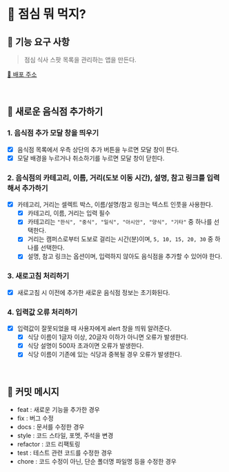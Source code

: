# 🚀 점심 뭐 먹지?

## 🎯 기능 요구 사항

> 점심 식사 스팟 목록을 관리하는 앱을 만든다.

[🔗 배포 주소](https://AHHYUNJU.github.io/javascript-lunch)

<br>

## 🍱 새로운 음식점 추가하기

### 1. 음식점 추가 모달 창을 띄우기

- [x] 음식점 목록에서 우측 상단의 추가 버튼을 누르면 모달 창이 뜬다.
- [x] 모달 배경을 누르거나 취소하기를 누르면 모달 창이 닫힌다.

### 2. 음식점의 카테고리, 이름, 거리(도보 이동 시간), 설명, 참고 링크를 입력해서 추가하기

- [x] 카테고리, 거리는 셀렉트 박스, 이름/설명/참고 링크는 텍스트 인풋을 사용한다.
  - [x] 카테고리, 이름, 거리는 입력 필수
  - [x] 카테고리는 `"한식", "중식", "일식", "아시안", "양식", "기타"` 중 하나를 선택한다.
  - [x] 거리는 캠퍼스로부터 도보로 걸리는 시간(분)이며, `5, 10, 15, 20, 30` 중 하나를 선택한다.
  - [x] 설명, 참고 링크는 옵션이며, 입력하지 않아도 음식점을 추가할 수 있어야 한다.

### 3. 새로고침 처리하기

- [x] 새로고침 시 이전에 추가한 새로운 음식점 정보는 초기화된다.

### 4. 입력값 오류 처리하기

- [x] 입력값이 잘못되었을 때 사용자에게 alert 창을 띄워 알려준다.
  - [x] 식당 이름이 1글자 이상, 20글자 이하가 아니면 오류가 발생한다.
  - [x] 식당 설명이 500자 초과이면 오류가 발생한다.
  - [x] 식당 이름이 기존에 있는 식당과 중복될 경우 오류가 발생한다.

<br>

## 📝 커밋 메시지

- feat : 새로운 기능을 추가한 경우
- fix : 버그 수정
- docs : 문서를 수정한 경우
- style : 코드 스타일, 포멧, 주석을 변경
- refactor : 코드 리팩토링
- test : 테스트 관련 코드를 수정한 경우
- chore : 코드 수정이 아닌, 단순 폴더명 파일명 등을 수정한 경우
